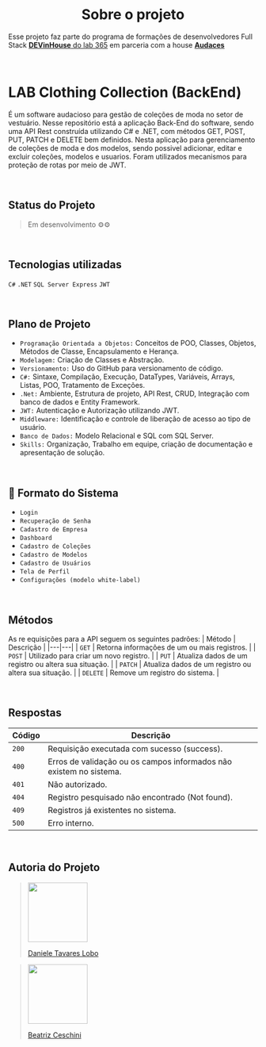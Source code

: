 <h1 align="center"> Sobre o projeto </h1>

Esse projeto faz parte do programa de formações de desenvolvedores Full Stack [**DEVinHouse** do lab 365](https://devinhouse.tech/) em parceria com a house [**Audaces**](https://audaces.com/pt-br)

<br>

# LAB Clothing Collection (BackEnd)

É um software audacioso para gestão de coleções de moda no setor de vestuário. Nesse repositório está a aplicação Back-End do software, sendo uma API Rest construída utilizando C# e .NET, com métodos GET, POST, PUT, PATCH e DELETE bem definidos.
Nesta aplicação para gerenciamento de coleções de moda e dos modelos, sendo possivel adicionar, editar e excluir coleções, modelos e usuarios.
Foram utilizados mecanismos para proteção de rotas por meio de JWT.

<br>

## Status do Projeto

> Em desenvolvimento ⚙️⚙️

<br>

## Tecnologias utilizadas

`C#` `.NET` `SQL Server Express` `JWT`

<br>

## Plano de Projeto
- `Programação Orientada a Objetos:` Conceitos de POO, Classes, Objetos, Métodos de Classe, Encapsulamento e Herança.
- `Modelagem:` Criação de Classes e Abstração.
- `Versionamento:` Uso do GitHub para versionamento de código.
- `C#:` Sintaxe, Compilação, Execução, DataTypes, Variáveis, Arrays, Listas, POO, Tratamento de Exceções.
- `.Net:` Ambiente, Estrutura de projeto, API Rest, CRUD, Integração com banco de dados e Entity Framework.
- `JWT:` Autenticação e Autorização utilizando JWT.
- `Middleware:` Identificação e controle de liberação de acesso ao tipo de usuário.
- `Banco de Dados:` Modelo Relacional e SQL com SQL Server.
- `Skills:` Organização, Trabalho em equipe, criação de documentação e apresentação de solução.

<br>

## :hammer: Formato do Sistema

- `Login`
- `Recuperação de Senha`
- `Cadastro de Empresa` 
- `Dashboard`
- `Cadastro de Coleções`
- `Cadastro de Modelos`
- `Cadastro de Usuários` 
- `Tela de Perfil`
- `Configurações (modelo white-label)`

<br>

## Métodos
As re equisições para a API seguem os seguintes padrões:
| Método | Descrição |
|---|---|
| `GET` | Retorna informações de um ou mais registros. |
| `POST` | Utilizado para criar um novo registro. |
| `PUT` | Atualiza dados de um registro ou altera sua situação. |
| `PATCH` | Atualiza dados de um registro ou altera sua situação. |
| `DELETE` | Remove um registro do sistema. |

<br>

## Respostas

| Código | Descrição |
|---|---|
| `200` | Requisição executada com sucesso (success).|
| `400` | Erros de validação ou os campos informados não existem no sistema.|
| `401` | Não autorizado.|
| `404` | Registro pesquisado não encontrado (Not found).|
| `409` | Registros já existentes no sistema.|
| `500` | Erro interno.|

<br>


## Autoria do Projeto

<div class="col align-itens-center text-center">

<div>

> 
> <a href="https://github.com/danitavareslobo"><img src="https://user-images.githubusercontent.com/107322230/230226213-2a6c2774-cace-453a-b78c-9bd57fe045a5.jpg" width= 120 target="_blank"></a>
<a href="https://github.com/danitavareslobo"> <p >  Daniele Tavares Lobo </p></a>
</div>

<div>

> 
> <a href="https://github.com/TrizCes"><img src="https://github.com/danitavareslobo/fashionDesign-backend/assets/107322230/3686f6ad-6625-4150-8a84-db72552c24e7" width= 120 target="_blank"> </a>
<a href="https://github.com/TrizCes"> <p>Beatriz Ceschini  </p></a>
</div>
